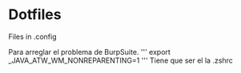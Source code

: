 # Dotfiles
Files in .config

Para arreglar el problema de BurpSuite.
'''
export _JAVA_ATW_WM_NONREPARENTING=1
'''
Tiene que ser el la .zshrc
